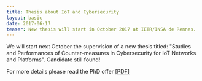 ```yaml
---
title: Thesis about IoT and Cybersecurity
layout: basic 
date: 2017-06-17
teaser: New thesis will start in October 2017 at IETR/INSA de Rennes. 
---
```


We will start next October the supervision of a new thesis titled: "Studies and Performances of Counter-measures in Cybersecurity for IoT Networks and Platforms".
Candidate still found!

For more details please read the PhD offer <a href="/files/others/sujet_iot_cybersecurity_fr_en.pdf">[PDF]</a>
